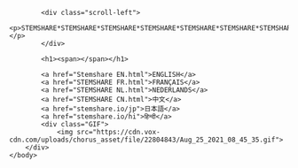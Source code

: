 <!DOCTYPE html>
<html>
    <head>
        <title>STEMSHARE</title>
        <link href="Stemshare lang select stylesheet.css " rel='stylesheet'>
        <link rel="shortcut icon" href="/favicon.ico" type="image/x-icon">
    </head>
    <body>
        <style>
            .scroll-left {
             height: 30px;	
             overflow: hidden;
             position: relative;
             background: white;
             color: black;
             border: 10px solid transparent;
             font-family: 'Franklin Gothic Medium', 'Arial Narrow', Arial, sans-serif;
             font-weight: bolder;
             font-size: 40px;
             vertical-align: middle;
             display: flex;
             align-content: center;
             justify-content: center;
             padding: 20px;
            }
            .scroll-left p {
             position: absolute;
             width: 100%;
             height: 100%;
             margin: 0px;
             line-height: 50px;
             text-align: center;
             /* Starting position */
             -moz-transform:translateX(100%);
             -webkit-transform:translateX(100%);	
             transform:translateX(100%);
             /* Apply animation to this element */	
             -moz-animation: scroll-left 20s linear infinite;
             -webkit-animation: scroll-left 20s linear infinite;
             animation: scroll-left 20s linear infinite;
            }
            /* Move it (define the animation) */
            @-moz-keyframes scroll-left {
             0%   { -moz-transform: translateX(100%); }
             100% { -moz-transform: translateX(-100%); }
            }
            @-webkit-keyframes scroll-left {
             0%   { -webkit-transform: translateX(100%); }
             100% { -webkit-transform: translateX(-100%); }
            }
            @keyframes scroll-left {
             0%   { 
             -moz-transform: translateX(100%); /* Browser bug fix */
             -webkit-transform: translateX(100%); /* Browser bug fix */
             transform: translateX(100%); 		
             }
             100% { 
             -moz-transform: translateX(-100%); /* Browser bug fix */
             -webkit-transform: translateX(-100%); /* Browser bug fix */
             transform: translateX(-100%); 
             }
            }
            </style>
            
            <div class="scroll-left">
            <p>STEMSHARE*STEMSHARE*STEMSHARE*STEMSHARE*STEMSHARE*STEMSHARE*STEMSHARE*STEMSHARE*STEMSHARE*STEMSHARE*STEMSHARE*STEMSHARE*STEMSHARE*STEMSHARE*STEMSHARE*STEMSHARE*STEMSHARE*STEMSHARE*STEMSHARE*STEMSHARE*STEMSHARE*STEMSHARE*STEMSHARE*STEMSHARE*STEMSHARE*STEMSHARE*STEMSHARE*STEMSHARE*STEMSHARE*STEMSHARE*STEMSHARE*STEMSHARE*STEMSHARE*STEMSHARE*STEMSHARE*STEMSHARE*STEMSHARE*STEMSHARE*STEMSHARE*STEMSHARE*STEMSHARE*STEMSHARE*STEMSHARE*STEMSHARE*STEMSHARE*STEMSHARE*STEMSHARE*STEMSHARE*STEMSHARE*STEMSHARE*STEMSHARE*STEMSHARE*STEMSHARE*STEMSHARE*STEMSHARE*STEMSHARE*STEMSHARE*STEMSHARE*STEMSHARE*STEMSHARE*STEMSHARE*STEMSHARE*STEMSHARE*STEMSHARE*STEMSHARE*STEMSHARE*STEMSHARE*STEMSHARE*STEMSHARE*STEMSHARE*STEMSHARE*STEMSHARE*STEMSHARE*STEMSHARE*STEMSHARE*STEMSHARE*STEMSHARE*STEMSHARE*STEMSHARE*STEMSHARE*STEMSHARE*STEMSHARE*STEMSHARE*STEMSHARE*STEMSHARE*STEMSHARE*STEMSHARE*STEMSHARE*STEMSHARE*STEMSHARE*STEMSHARE*STEMSHARE*STEMSHARE*STEMSHARE*STEMSHARE*STEMSHARE*STEMSHARE*STEMSHARE*STEMSHARE*STEMSHARE*STEMSHARE*STEMSHARE*STEMSHARE*STEMSHARE*STEMSHARE*STEMSHARE*STEMSHARE*STEMSHARE*STEMSHARE*STEMSHARE*STEMSHARE*STEMSHARE*STEMSHARE*STEMSHARE*STEMSHARE*STEMSHARE*STEMSHARE*STEMSHARE*STEMSHARE*STEMSHARE*STEMSHARE*STEMSHARE*STEMSHARE*STEMSHARE*STEMSHARE*STEMSHARE*STEMSHARE*STEMSHARE*STEMSHARE*STEMSHARE*STEMSHARE*STEMSHARE*STEMSHARE*STEMSHARE*STEMSHARE*STEMSHARE*STEMSHARE*STEMSHARE*STEMSHARE*STEMSHARE*STEMSHARE*STEMSHARE*STEMSHARE*STEMSHARE*STEMSHARE*STEMSHARE*STEMSHARE*STEMSHARE*STEMSHARE*STEMSHARE*STEMSHARE*STEMSHARE*STEMSHARE*STEMSHARE*STEMSHARE*STEMSHARE*STEMSHARE*STEMSHARE*STEMSHARE*STEMSHARE*STEMSHARE*STEMSHARE*STEMSHARE*STEMSHARE*STEMSHARE*STEMSHARE*STEMSHARE*STEMSHARE*STEMSHARE*STEMSHARE*STEMSHARE*STEMSHARE*STEMSHARE*STEMSHARE*STEMSHARE*STEMSHARE*STEMSHARE*STEMSHARE*STEMSHARE*STEMSHARE*STEMSHARE*STEMSHARE*STEMSHARE*STEMSHARE*STEMSHARE*STEMSHARE*STEMSHARE*STEMSHARE*STEMSHARE*STEMSHARE*STEMSHARE*STEMSHARE*STEMSHARE*STEMSHARE*STEMSHARE*STEMSHARE*STEMSHARE*STEMSHARE*STEMSHARE*STEMSHARE*STEMSHARE*STEMSHARE*STEMSHARE*STEMSHARE*STEMSHARE*STEMSHARE*STEMSHARE*STEMSHARE*STEMSHARE*STEMSHARE*STEMSHARE*STEMSHARE*STEMSHARE*STEMSHARE*STEMSHARE*STEMSHARE*STEMSHARE*STEMSHARE*STEMSHARE*STEMSHARE*STEMSHARE*STEMSHARE*STEMSHARE*STEMSHARE*STEMSHARE*STEMSHARE*STEMSHARE*STEMSHARE*STEMSHARE*STEMSHARE*STEMSHARE*STEMSHARE*STEMSHARE*STEMSHARE*STEMSHARE*STEMSHARE*STEMSHARE*STEMSHARE*STEMSHARE*STEMSHARE*STEMSHARE*STEMSHARE*STEMSHARE*STEMSHARE*STEMSHARE*STEMSHARE*STEMSHARE*STEMSHARE*STEMSHARE*STEMSHARE*STEMSHARE*STEMSHARE*STEMSHARE*STEMSHARE*STEMSHARE*STEMSHARE*STEMSHARE*STEMSHARE*STEMSHARE*STEMSHARE*STEMSHARE*STEMSHARE*STEMSHARE*STEMSHARE*STEMSHARE*STEMSHARE*STEMSHARE*STEMSHARE*STEMSHARE*STEMSHARE*STEMSHARE*STEMSHARE*STEMSHARE*STEMSHARE*STEMSHARE*STEMSHARE*STEMSHARE*STEMSHARE*STEMSHARE*STEMSHARE*STEMSHARE*STEMSHARE*STEMSHARE*STEMSHARE*STEMSHARE*STEMSHARE*STEMSHARE*STEMSHARE*STEMSHARE*STEMSHARE*STEMSHARE*STEMSHARE*STEMSHARE*STEMSHARE*STEMSHARE*STEMSHARE*STEMSHARE*STEMSHARE*STEMSHARE*STEMSHARE*STEMSHARE*STEMSHARE*STEMSHARE*STEMSHARE*STEMSHARE*STEMSHARE*STEMSHARE*STEMSHARE*STEMSHARE*STEMSHARE*STEMSHARE*STEMSHARE*STEMSHARE*STEMSHARE*STEMSHARE*STEMSHARE*STEMSHARE*STEMSHARE*STEMSHARE*STEMSHARE*STEMSHARE*STEMSHARE*STEMSHARE*STEMSHARE*STEMSHARE*STEMSHARE*STEMSHARE*STEMSHARE*STEMSHARE*STEMSHARE*STEMSHARE*STEMSHARE*STEMSHARE*STEMSHARE*STEMSHARE*STEMSHARE*STEMSHARE*STEMSHARE*STEMSHARE*STEMSHARE*STEMSHARE*STEMSHARE*STEMSHARE*STEMSHARE*STEMSHARE*STEMSHARE*STEMSHARE*STEMSHARE*STEMSHARE*STEMSHARE*STEMSHARE*STEMSHARE*STEMSHARE*STEMSHARE*STEMSHARE*STEMSHARE*STEMSHARE*STEMSHARE*STEMSHARE*STEMSHARE*STEMSHARE*STEMSHARE*STEMSHARE*STEMSHARE*STEMSHARE*STEMSHARE*STEMSHARE*STEMSHARE*STEMSHARE*STEMSHARE*STEMSHARE*STEMSHARE*STEMSHARE*STEMSHARE*STEMSHARE*STEMSHARE*STEMSHARE*STEMSHARE*STEMSHARE*STEMSHARE*STEMSHARE*STEMSHARE*STEMSHARE*STEMSHARE*STEMSHARE*STEMSHARE*STEMSHARE*STEMSHARE*STEMSHARE*STEMSHARE*STEMSHARE*STEMSHARE*STEMSHARE*STEMSHARE*STEMSHARE*STEMSHARE*STEMSHARE*STEMSHARE*STEMSHARE*STEMSHARE*STEMSHARE*STEMSHARE*STEMSHARE*STEMSHARE*STEMSHARE*STEMSHARE*STEMSHARE*STEMSHARE*STEMSHARE*STEMSHARE*STEMSHARE*STEMSHARE*STEMSHARE*STEMSHARE*STEMSHARE*STEMSHARE*STEMSHARE*STEMSHARE*STEMSHARE*STEMSHARE*STEMSHARE*STEMSHARE*STEMSHARE*STEMSHARE*STEMSHARE*STEMSHARE*STEMSHARE*STEMSHARE*STEMSHARE*STEMSHARE*STEMSHARE*STEMSHARE*STEMSHARE*STEMSHARE*STEMSHARE*STEMSHARE*STEMSHARE*STEMSHARE*STEMSHARE*STEMSHARE*STEMSHARE*STEMSHARE*STEMSHARE*STEMSHARE*STEMSHARE*STEMSHARE*STEMSHARE*STEMSHARE*STEMSHARE*STEMSHARE*STEMSHARE*STEMSHARE*STEMSHARE*STEMSHARE*STEMSHARE*STEMSHARE*STEMSHARE*STEMSHARE*STEMSHARE*STEMSHARE*STEMSHARE*STEMSHARE*STEMSHARE*STEMSHARE*STEMSHARE*STEMSHARE*STEMSHARE*</p>
            </div>
            
            <h1><span></span></h1>
            
<style>
    h1 {
        background: white;
    }
  
    h1 {
        display: flex;
        justify-content: center;
        color: black;
    }
  
    span::before {
        content: "";
        animation: animate infinite 40s;
        padding-left: 10px;
    }
  
    @keyframes animate {
  
        0% {
            content: "SELECT LANGUAGE";
        }
  
        10% {
            content: "KIES EEN TAAL";
        }
  
        20% {
            content: "CHOISISSEZ LA LANGUE";
        }
        30% {
            content: "选择语言"
        }
        40% {
            content: "भाषा चुनें"
        }
        50% {
            content: "言語を選択"
        }
        60% {
            content: "ਭਾਸ਼ਾ ਚੁਣੋ"
        }
        70% {
            content: "اختر اللغة"
        }
        80% {
            content: "ELIGE LENGUA"
        }
        90% {
            content: "ВЫБЕРИТЕ ЯЗЫК"
        }
        100% {
            content: "زبان کا انتخاب کریں۔"
        }
    }
</style>
            <a href="Stemshare EN.html">ENGLISH</a>
            <a href="STEMSHARE FR.html">FRANÇAIS</a>
            <a href="STEMSHARE NL.html">NEDERLANDS</a>
            <a href="STEMSHARE CN.html">中文</a>
            <a href="stemshare.io/jp">日本語</a>
            <a href="stemshare.io/hi">हिन्दी</a>
            <div class="GIF">
                <img src="https://cdn.vox-cdn.com/uploads/chorus_asset/file/22804843/Aug_25_2021_08_45_35.gif">
        </div>
    </body>
  <style>
  h1 {
    font-family: 'Franklin Gothic Medium', 'Arial Narrow', Arial, sans-serif;
    font-weight: bolder;
    font-size: 50px;
    font-feature-settings: "kern";
    padding: 20px;
    line-height: 10px;
    text-align: center;
}
a {
    font-family: 'Franklin Gothic Medium', 'Arial Narrow', Arial, sans-serif;
    font-weight: bolder;
    font-size: 40px;
    font-feature-settings: "kern";
    padding: 20px;
    line-height: 15px;
    display: flex;
    align-content: center;
    justify-content: center;
    color: black;
    text-decoration: none;
}

div.GIF {
    display: flex;
    align-content: center;
    justify-content: center;
    padding: 20px;
}
  </style>
</html>
